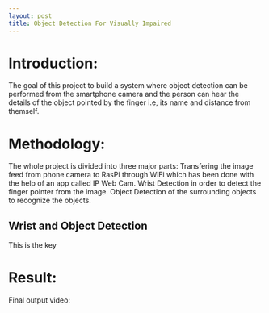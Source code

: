 ```yaml
---
layout: post
title: Object Detection For Visually Impaired
---
```


# Introduction: #
The goal of this project to build a system where object detection can be performed from the smartphone camera and the person can hear the details of the object pointed by the finger i.e, its name and distance from themself.

# Methodology: #
The whole project is divided into three major parts:
Transfering the image feed from phone camera to RasPi through WiFi which has been done with the help of an app called IP Web Cam.
Wrist Detection in order to detect the finger pointer from the image.
Object Detection of the surrounding objects to recognize the objects.

## Wrist and Object Detection ##
This is the key 

# Result: #
Final output video:
